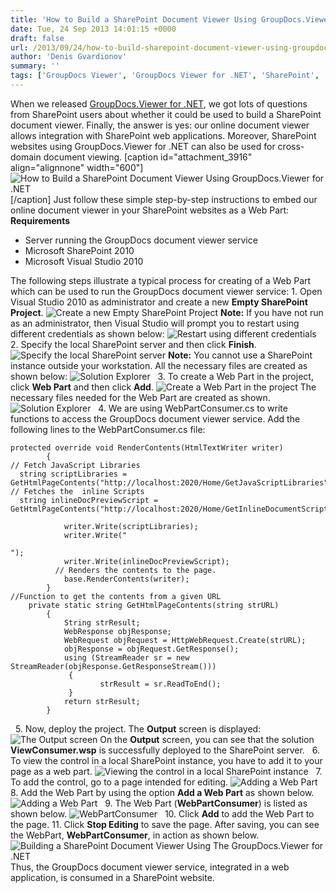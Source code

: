 ```yaml
---
title: 'How to Build a SharePoint Document Viewer Using GroupDocs.Viewer for .NET'
date: Tue, 24 Sep 2013 14:01:15 +0000
draft: false
url: /2013/09/24/how-to-build-sharepoint-document-viewer-using-groupdocs-viewer-for-net/
author: 'Denis Gvardionov'
summary: ''
tags: ['GroupDocs Viewer', 'GroupDocs Viewer for .NET', 'SharePoint', 'zArchive']
---
```


When we released [GroupDocs.Viewer for .NET](http://groupdocs.com/dot-net/document-viewer-library), we got lots of questions from SharePoint users about whether it could be used to build a SharePoint document viewer. Finally, the answer is yes: our online document viewer allows integration with SharePoint web applications. Moreover, SharePoint websites using GroupDocs.Viewer for .NET can also be used for cross-domain document viewing. \[caption id="attachment\_3916" align="alignnone" width="600"\]![How to Build a SharePoint Document Viewer Using GroupDocs.Viewer for .NET](https://blog.groupdocs.com/wp-content/uploads/sites/4/2013/09/GD_VWR_SharePoint_02.png)\[/caption\] Just follow these simple step-by-step instructions to embed our online document viewer in your SharePoint websites as a Web Part: **Requirements**

*   Server running the GroupDocs document viewer service
*   Microsoft SharePoint 2010
*   Microsoft Visual Studio 2010

The following steps illustrate a typical process for creating of a Web Part which can be used to run the GroupDocs document viewer service: 1. Open Visual Studio 2010 as administrator and create a new **Empty SharePoint Project**. ![](https://blog.groupdocs.com/wp-content/uploads/sites/4/2013/09/create_1.jpg "Create a new Empty SharePoint Project") **Note:** If you have not run as an administrator, then Visual Studio will prompt you to restart using different credentials as shown below: ![](https://blog.groupdocs.com/wp-content/uploads/sites/4/2013/09/2-restart-under-different-credentials.jpg "Restart using different credentials")   2. Specify the local SharePoint server and then click **Finish**. ![](https://blog.groupdocs.com/wp-content/uploads/sites/4/2013/09/3-specify-server.jpg "Specify the local SharePoint server") **Note:** You cannot use a SharePoint instance outside your workstation. All the necessary files are created as shown below: ![](https://blog.groupdocs.com/wp-content/uploads/sites/4/2013/09/soln_explorer_3.gif "Solution Explorer")   3. To create a Web Part in the project, click **Web Part** and then click **Add**. ![](https://blog.groupdocs.com/wp-content/uploads/sites/4/2013/09/webpart_4.jpg "Create a Web Part in the project") The necessary files needed for the Web Part are created as shown. ![](https://blog.groupdocs.com/wp-content/uploads/sites/4/2013/09/soln_explorer_5.gif "Solution Explorer")   4. We are using WebPartConsumer.cs to write functions to access the GroupDocs document viewer service. Add the following lines to the WebPartConsumer.cs file:

```
protected override void RenderContents(HtmlTextWriter writer)
        {
// Fetch JavaScript Libraries
  string scriptLibraries = GetHtmlPageContents("http://localhost:2020/Home/GetJavaScriptLibraries");
// Fetches the  inline Scripts
  string inlineDocPreviewScript = GetHtmlPageContents("http://localhost:2020/Home/GetInlineDocumentScript");

            writer.Write(scriptLibraries);
            writer.Write("
```

```
");
            writer.Write(inlineDocPreviewScript);
          // Renders the contents to the page.
            base.RenderContents(writer);
        }
//Function to get the contents from a given URL
    private static string GetHtmlPageContents(string strURL)
        {
            String strResult;
            WebResponse objResponse;
            WebRequest objRequest = HttpWebRequest.Create(strURL);
            objResponse = objRequest.GetResponse();
            using (StreamReader sr = new StreamReader(objResponse.GetResponseStream()))
           	 {
            	    strResult = sr.ReadToEnd();
           	 }
            return strResult;
        }
```

  5. Now, deploy the project. The **Output** screen is displayed: ![](https://blog.groupdocs.com/wp-content/uploads/sites/4/2013/09/deploy_6.jpg "The Output screen") On the **Output** screen, you can see that the solution **ViewConsumer.wsp** is successfully deployed to the SharePoint server.   6. To view the control in a local SharePoint instance, you have to add it to your page as a web part. ![](https://blog.groupdocs.com/wp-content/uploads/sites/4/2013/09/site_7.jpg "Viewing the control in a local SharePoint instance")   7. To add the control, go to a page intended for editing. ![](https://blog.groupdocs.com/wp-content/uploads/sites/4/2013/09/site_edit_8.jpg "Adding a Web Part")   8. Add the Web Part by using the option **Add a Web Part** as shown below. ![](https://blog.groupdocs.com/wp-content/uploads/sites/4/2013/09/addwebpart_9.jpg "Adding a Web Part")   9. The Web Part (**WebPartConsumer**) is listed as shown below. ![](https://blog.groupdocs.com/wp-content/uploads/sites/4/2013/09/webpartconsumer_10.jpg "WebPartConsumer")   10. Click **Add** to add the Web Part to the page. 11. Click **Stop Editing** to save the page. After saving, you can see the WebPart, **WebPartConsumer**, in action as shown below. ![Building a SharePoint Document Viewer Using The GroupDocs.Viewer for .NET](https://blog.groupdocs.com/wp-content/uploads/sites/4/2013/09/site_11.jpg "WebPartConsumer") Thus, the GroupDocs document viewer service, integrated in a web application, is consumed in a SharePoint website.




